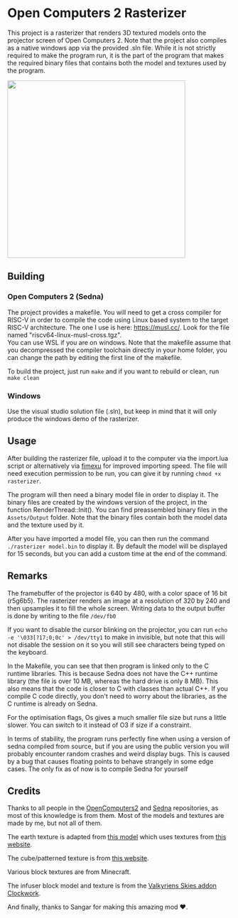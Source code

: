 # Open Computers 2 Rasterizer

This project is a rasterizer that renders 3D textured models onto the projector screen of Open Computers 2.
Note that the project also compiles as a native windows app via the provided .sln file.
While it is not strictly required to make the program run, it is the part of the program that makes the required binary files that contains both the model and textures used by the program.

<img src="https://github.com/getItemFromBlock/OC2Rasterizer/blob/main/Assets/readme/preview-earth.png" height="400" />

## Building
### Open Computers 2 (Sedna)
The project provides a makefile. You will need to get a cross compiler for RISC-V in order to compile the code using Linux based system to the target RISC-V architecture.
The one I use is here: https://musl.cc/. Look for the file named "riscv64-linux-musl-cross.tgz".  
You can use WSL if you are on windows.
Note that the makefile assume that you decompressed the compiler toolchain directly in your home folder, you can change the path by editing the first line of the makefile.

To build the project, just run ```make``` and if you want to rebuild or clean, run ```make clean```

### Windows
Use the visual studio solution file (.sln), but keep in mind that it will only produce the windows demo of the rasterizer.  

## Usage

After building the rasterizer file, upload it to the computer via the import.lua script or alternatively via [fimexu](https://github.com/Bs0Dd/Coverett) for improved importing speed.
The file will need execution permission to be run, you can give it by running ```chmod +x rasterizer```.

The program will then need a binary model file in order to display it.
The binary files are created by the windows version of the project, in the function RenderThread::Init().
You can find preassembled binary files in the ```Assets/Output``` folder.
Note that the binary files contain both the model data and the texture used by it.

After you have imported a model file, you can then run the command ```./rasterizer model.bin``` to display it.
By default the model will be displayed for 15 seconds, but you can add a custom time at the end of the command.

## Remarks

The framebuffer of the projector is 640 by 480, with a color space of 16 bit (r5g6b5).
The rasterizer renders an image at a resolution of 320 by 240 and then upsamples it to fill the whole screen.
Writing data to the output buffer is done by writing to the file ```/dev/fb0```

If you want to disable the cursor blinking on the projector, you can run ```echo -e '\033[?17;0;0c' > /dev/tty1```
to make in invisible, but note that this will not disable the session on it so you will still see characters being typed on the keyboard.

In the Makefile, you can see that then program is linked only to the C runtime libraries.
This is because Sedna does not have the C++ runtime library (the file is over 10 MB, whereas the hard drive is only 8 MB).
This also means that the code is closer to C with classes than actual C++.
If you compile C code directly, you don't need to worry about the libraries, as the C runtime is already on Sedna.

For the optimisation flags, Os gives a much smaller file size but runs a little slower.
You can switch to it instead of O3 if size if a constraint.

In terms of stability, the program runs perfectly fine when using a version of sedna compiled from source,
but if you are using the public version you will probably encounter random crashes and weird display bugs.
This is caused by a bug that causes floating points to behave strangely in some edge cases.
The only fix as of now is to compile Sedna for yourself

## Credits

Thanks to all people in the [OpenComputers2](https://github.com/fnuecke/oc2) and [Sedna](https://github.com/fnuecke/sedna) repositories,
as most of this knowledge is from them.
Most of the models and textures are made by me, but not all of them.

The earth texture is adapted from [this model](https://sketchfab.com/3d-models/ps1-style-low-poly-earth-4182142d89c143bcaad5910fc30b27e3)
which uses textures from [this website](https://www.solarsystemscope.com/textures/).

The cube/patterned texture is from [this website](https://freepbr.com/product/patterned-bw-vinyl/).

Various block textures are from Minecraft.

The infuser block model and texture is from the [Valkyriens Skies addon Clockwork](https://www.curseforge.com/minecraft/mc-mods/create-clockwork).

And finally, thanks to Sangar for making this amazing mod :heart:.